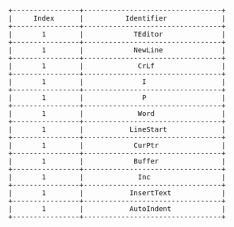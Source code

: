 <pre>
+----------------+---------------------------------+
|     Index      |          Identifier             |
+----------------+---------------------------------+
|       1        |            TEditor              |
+----------------+---------------------------------+
|       1        |            NewLine              |
+----------------+---------------------------------+
|       1        |             CrLf                |
+----------------+---------------------------------+
|       1        |              I                  |
+----------------+---------------------------------+
|       1        |              P                  |
+----------------+---------------------------------+
|       1        |             Word                |
+----------------+---------------------------------+
|       1        |           LineStart             |
+----------------+---------------------------------+
|       1        |            CurPtr               |
+----------------+---------------------------------+
|       1        |            Buffer               |
+----------------+---------------------------------+
|       1        |             Inc                 |
+----------------+---------------------------------+
|       1        |           InsertText            |
+----------------+---------------------------------+
|       1        |           AutoIndent            |
+----------------+---------------------------------+
</pre>